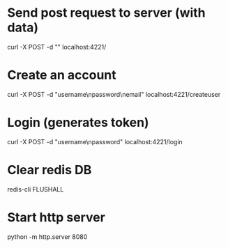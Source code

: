 # Send post request to server (with data)
curl -X POST -d "" localhost:4221/
# Create an account
curl -X POST -d "username\npassword\nemail" localhost:4221/createuser
# Login (generates token)
curl -X POST -d "username\npassword" localhost:4221/login
# Clear redis DB
redis-cli FLUSHALL
# Start http server
python -m http.server 8080